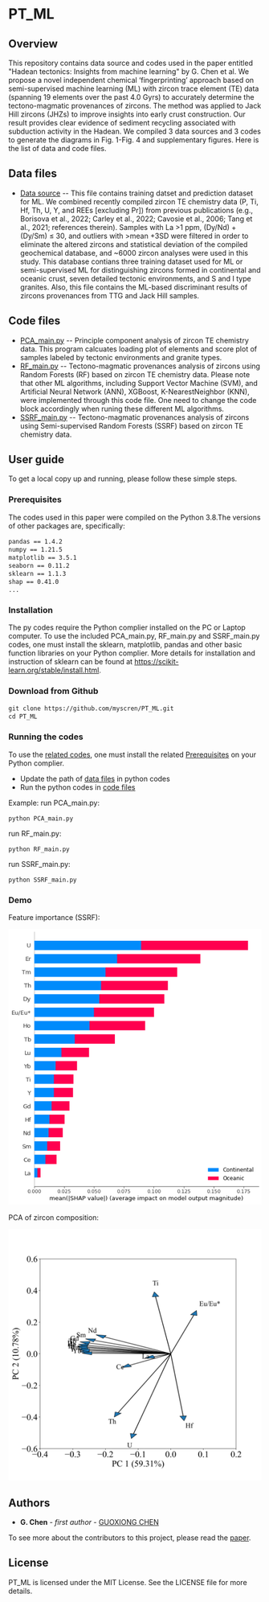 # PT_ML
## Overview
This repository contains data source and codes used in the paper entitled "Hadean tectonics: Insights from machine learning" by G. Chen et al. We propose a novel independent chemical ‘fingerprinting’ approach based on semi-supervised machine learning (ML) with zircon trace element (TE) data (spanning 19 elements over the past 4.0 Gyrs) to accurately determine the tectono-magmatic provenances of zircons. The method was applied to Jack Hill zircons (JHZs) to improve insights into early crust construction. Our result provides clear evidence of sediment recycling associated with subduction activity in the Hadean. We compiled 3 data sources and 3 codes to generate the diagrams in Fig. 1-Fig. 4 and supplementary figures. Here is the list of data and code files.
## Data files
* [Data source](https://github.com/myscren/PT_ML/tree/main/Data%20source/) -- This file contains training datset and prediction dataset for ML. We combined recently compiled zircon TE chemistry data (P, Ti, Hf, Th, U, Y, and REEs [excluding Pr]) from previous publications (e.g., Borisova et al., 2022; Carley et al., 2022; Cavosie et al., 2006; Tang et al., 2021; references therein). Samples with La >1 ppm, (Dy/Nd) + (Dy/Sm) ≤ 30, and outliers with >mean +3SD were filtered in order to eliminate the altered zircons and statistical deviation of the compiled geochemical database, and ~6000 zircon analyses were used in this study. This database contians three training dataset used for ML or semi-supervised ML for distinguishing zircons formed in continental and oceanic crust, seven detailed tectonic environments, and S and I type granites. Also, this file contains the ML-based discriminant results of zircons provenances from TTG and Jack Hill samples.
## Code files
* [PCA_main.py](https://github.com/myscren/PT_ML/tree/main/Code%20sources/PCA_main.py) -- Principle component analysis of zircon TE chemistry data. This program calcuates loading plot of elements and score plot of samples labeled by tectonic environments and granite types. 
* [RF_main.py](https://github.com/myscren/PT_ML/tree/main/Code%20sources/RF.py) -- Tectono-magmatic provenances analysis of zircons using Random Forests (RF) based on zircon TE chemistry data. Please note that other ML algorithms, including Support Vector Machine (SVM), and Artificial Neural Network (ANN), XGBoost, K-NearestNeighbor (KNN), were implemented through this code file. One need to change the code block accordingly when runing these different ML algorithms.
* [SSRF_main.py](https://github.com/myscren/PT_ML/tree/main/Code%20sources/SSRF.py) -- Tectono-magmatic provenances analysis of zircons using Semi-supervised Random Forests (SSRF) based on zircon TE chemistry data.
## User guide
To get a local copy up and running, please follow these simple steps.
### Prerequisites
The codes used in this paper were compiled on the Python 3.8.The versions of other packages are, specifically:
```
pandas == 1.4.2
numpy == 1.21.5
matplotlib == 3.5.1
seaborn == 0.11.2
sklearn == 1.1.3
shap == 0.41.0
...
```
### Installation
The py codes require the Python complier installed on the PC or Laptop computer. To use the included PCA_main.py, RF_main.py and SSRF_main.py codes, one must install the sklearn, matplotlib, pandas and other basic function libraries on your Python complier. More details for installation and instruction of sklearn can be found at https://scikit-learn.org/stable/install.html.
### Download from Github
```
git clone https://github.com/myscren/PT_ML.git
cd PT_ML
```
### Running the codes

To use the [related codes](#code-files), one must install the related  [Prerequisites](#prerequisites) on your Python complier.

* Update the path of [data files](#data-files) in python codes
* Run the python codes in [code files](#code-files)

Example:
run PCA_main.py:
```
python PCA_main.py
```
run RF_main.py:
```
python RF_main.py
```
run SSRF_main.py:
```
python SSRF_main.py
```
### Demo
Feature importance (SSRF):  

<div align=center>
<img src="/doc/SSRF.png">
</div>  

PCA of zircon composition:    

<div align=center>
<img src="/doc/PCA.svg" width="600" height="500">
</div>

## Authors

* **G. Chen** - *first author* - [GUOXIONG CHEN](https://grzy.cug.edu.cn/chenguoxiong)

To see more about the contributors to this project, please read the [paper](https://XXXXXX).

## License

PT_ML is licensed under the MIT License. See the LICENSE file for more details.

